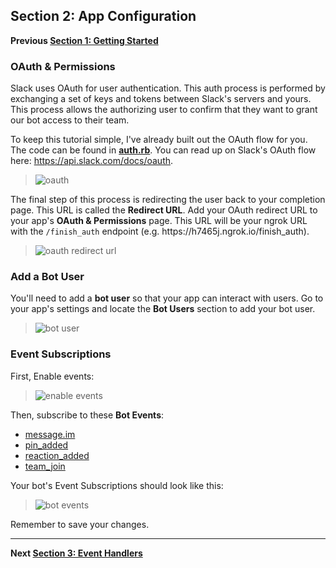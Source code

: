 ## Section 2: App Configuration
**Previous [Section 1: Getting Started](Section-1.md)**  

### OAuth & Permissions
Slack uses OAuth for user authentication. This auth process is performed by exchanging a set of keys and tokens between Slack's servers and yours. This process allows the authorizing user to confirm that they want to grant our bot access to their team.

To keep this tutorial simple, I've already built out the OAuth flow for you. The code can be found in **[auth.rb](./auth.rb)**. You can read up on Slack's OAuth flow here: https://api.slack.com/docs/oauth.

>![oauth](https://cloud.githubusercontent.com/assets/32463/20575277/789c0c5a-b16d-11e6-86fd-e30c3a0d2e61.gif)

The final step of this process is redirecting the user back to your completion page. This URL is called the **Redirect URL**. Add your OAuth redirect URL to your app's **OAuth & Permissions** page. This URL will be your ngrok URL with the `/finish_auth` endpoint (e.g. https&#8203;://h7465j.ngrok.io/finish_auth).

>![oauth redirect  url](https://cloud.githubusercontent.com/assets/32463/20543629/63e41a26-b0bb-11e6-8eee-90c6f4f1dbb1.png)

### Add a Bot User
You'll need to add a **bot user** so that your app can interact with users. Go to your app's settings and locate the **Bot Users** section to add your bot user.

>![bot user](https://cloud.githubusercontent.com/assets/32463/20371297/9044e2a0-ac18-11e6-8f25-3ffbd8a3bf58.png)

### Event Subscriptions
First, Enable events:  
>![enable events](https://cloud.githubusercontent.com/assets/32463/20549612/e7ee2ed4-b0e2-11e6-8b9c-01ed08057c7c.png)

Then, subscribe to these **Bot Events**:
* [message.im](https://api.slack.com/events/message.im)
* [pin_added](https://api.slack.com/events/pin_added)
* [reaction_added](https://api.slack.com/events/reaction_added)
* [team_join](https://api.slack.com/events/team_join)

Your bot's Event Subscriptions should look like this:
>![bot events](https://cloud.githubusercontent.com/assets/32463/20366596/b40ffbc4-ac00-11e6-9626-6356be5612f8.png)

Remember to save your changes.

---
**Next [Section 3: Event Handlers](Section-3.md)**  
